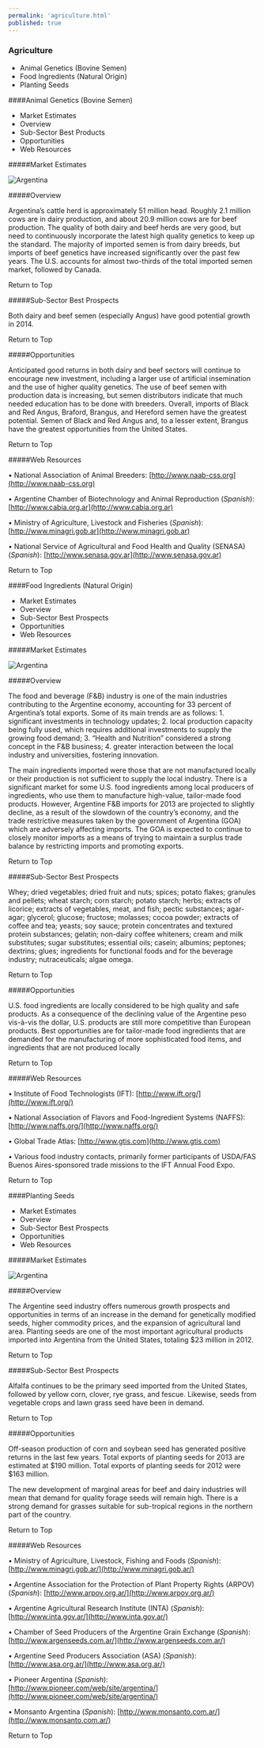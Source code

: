 ```yaml
--- 
permalink: 'agriculture.html' 
published: true 
---
```

<h3 id="agriculture">Agriculture</h3>

* Animal Genetics (Bovine Semen)
* Food Ingredients (Natural Origin)
* Planting Seeds

####Animal Genetics (Bovine Semen)

* Market Estimates
* Overview
* Sub-Sector Best Products
* Opportunities
* Web Resources

#####Market Estimates

![Argentina](../images/top-agricultural-market-estimates1.png)

#####Overview

Argentina’s cattle herd is approximately 51 million head. Roughly 2.1 million cows are in dairy production, and about 20.9 million cows are for beef production. The quality of both dairy and beef herds are very good, but need to continuously incorporate the latest high quality genetics to keep up the standard. The majority of imported semen is from dairy breeds, but imports of beef genetics have increased significantly over the past few years. The U.S. accounts for almost two-thirds of the total imported semen market, followed by Canada.

Return to Top

#####Sub-Sector Best Prospects

Both dairy and beef semen (especially Angus) have good potential growth in 2014.

Return to Top

#####Opportunities

Anticipated good returns in both dairy and beef sectors will continue to encourage new investment, including a larger use of artificial insemination and the use of higher quality genetics. The use of beef semen with production data is increasing, but semen distributors indicate that much needed education has to be done with breeders. Overall, imports of Black and Red Angus, Braford, Brangus, and Hereford semen have the greatest potential. Semen of Black and Red Angus and, to a lesser extent, Brangus have the greatest opportunities from the United States.

Return to Top

#####Web Resources

•	National Association of Animal Breeders: [http://www.naab-css.org](http://www.naab-css.org)

•	Argentine Chamber of Biotechnology and Animal Reproduction (_Spanish_): [http://www.cabia.org.ar](http://www.cabia.org.ar)

•	Ministry of Agriculture, Livestock and Fisheries (_Spanish_): [http://www.minagri.gob.ar](http://www.minagri.gob.ar)

•	National Service of Agricultural and Food Health and Quality (SENASA) (_Spanish_): [http://www.senasa.gov.ar](http://www.senasa.gov.ar)

Return to Top

####Food Ingredients (Natural Origin)

* Market Estimates
* Overview
* Sub-Sector Best Prospects
* Opportunities
* Web Resources

#####Market Estimates

![Argentina](../images/top-agricultural-market-estimates2.png)

#####Overview

The food and beverage (F&B) industry is one of the main industries contributing to the Argentine economy, accounting for 33 percent of Argentina’s total exports. Some of its main trends are as follows: 1. significant investments in technology updates; 2. local production capacity being fully used, which requires additional investments to supply the growing food demand; 3. “Health and Nutrition” considered a strong concept in the F&B business; 4. greater interaction between the local industry and universities, fostering innovation.

The main ingredients imported were those that are not manufactured locally or their production is not sufficient to supply the local industry. There is a significant market for some U.S. food ingredients among local producers of ingredients, who use them to manufacture high-value, tailor-made food products. However, Argentine F&B imports for 2013 are projected to slightly decline, as a result of the slowdown of the country’s economy, and the trade restrictive measures taken by the government of Argentina (GOA) which are adversely affecting imports. The GOA is expected to continue to closely monitor imports as a means of trying to maintain a surplus trade balance by restricting imports and promoting exports.

Return to Top

#####Sub-Sector Best Prospects

Whey; dried vegetables; dried fruit and nuts; spices; potato flakes; granules and pellets; wheat starch; corn starch; potato starch; herbs; extracts of licorice; extracts of vegetables, meat, and fish; pectic substances; agar-agar; glycerol; glucose; fructose; molasses; cocoa powder; extracts of coffee and tea; yeasts; soy sauce; protein concentrates and textured protein substances; gelatin; non-dairy coffee whiteners; cream and milk substitutes; sugar substitutes; essential oils; casein; albumins; peptones; dextrins; glues; ingredients for functional foods and for the beverage industry; nutraceuticals; algae omega.

Return to Top

#####Opportunities

U.S. food ingredients are locally considered to be high quality and safe products. As a consequence of the declining value of the Argentine peso vis-à-vis the dollar, U.S. products are still more competitive than European products. Best opportunities are for tailor-made food ingredients that are demanded for the manufacturing of more sophisticated food items, and ingredients that are not produced locally

Return to Top

#####Web Resources

•	Institute of Food Technologists (IFT): [http://www.ift.org/](http://www.ift.org/)

•	National Association of Flavors and Food-Ingredient Systems (NAFFS): [http://www.naffs.org/](http://www.naffs.org/)

•	Global Trade Atlas: [http://www.gtis.com](http://www.gtis.com)

•	Various food industry contacts, primarily former participants of USDA/FAS Buenos Aires-sponsored trade missions to the IFT Annual Food Expo.

Return to Top

####Planting Seeds

* Market Estimates
* Overview
* Sub-Sector Best Prospects
* Opportunities
* Web Resources

#####Market Estimates

![Argentina](../images/top-agricultural-market-estimates3.png)

#####Overview

The Argentine seed industry offers numerous growth prospects and opportunities in terms of
an increase in the demand for genetically modified seeds, higher commodity prices, and the
expansion of agricultural land area. Planting seeds are one of the most important agricultural
products imported into Argentina from the United States, totaling $23 million in 2012.

Return to Top

#####Sub-Sector Best Prospects

Alfalfa continues to be the primary seed imported from the United States, followed by yellow
corn, clover, rye grass, and fescue. Likewise, seeds from vegetable crops and lawn grass seed
have been in demand.

Return to Top

#####Opportunities

Off-season production of corn and soybean seed has generated positive returns in the last few
years. Total exports of planting seeds for 2013 are estimated at $190 million. Total exports
of planting seeds for 2012 were $163 million. 

The new development of marginal areas for beef and dairy industries will mean that demand
for quality forage seeds will remain high. There is a strong demand for grasses suitable for
sub-tropical regions in the northern part of the country.

Return to Top

#####Web Resources

• Ministry of Agriculture, Livestock, Fishing and Foods (_Spanish_):
[http://www.minagri.gob.ar/](http://www.minagri.gob.ar/)

• Argentine Association for the Protection of Plant Property Rights (ARPOV) (_Spanish_):
[http://www.arpov.org.ar/](http://www.arpov.org.ar/)

• Argentine Agricultural Research Institute (INTA) (_Spanish_): [http://www.inta.gov.ar/](http://www.inta.gov.ar/)

• Chamber of Seed Producers of the Argentine Grain Exchange (_Spanish_):
[http://www.argenseeds.com.ar/](http://www.argenseeds.com.ar/)

• Argentine Seed Producers Association (ASA) (_Spanish_): [http://www.asa.org.ar/](http://www.asa.org.ar/)

• Pioneer Argentina (_Spanish_): [http://www.pioneer.com/web/site/argentina/](http://www.pioneer.com/web/site/argentina/)

• Monsanto Argentina (_Spanish_): [http://www.monsanto.com.ar/](http://www.monsanto.com.ar/)

Return to Top

